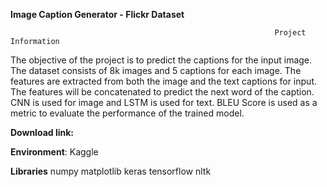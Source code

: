 **Image Caption Generator - Flickr Dataset**

                                                               Project Information
                                                                    

The objective of the project is to predict the captions for the input image. The dataset consists of 8k images and 5 captions for each image. The features are extracted from both the image and the text captions for input. The features will be concatenated to predict the next word of the caption. CNN is used for image and LSTM is used for text. BLEU Score is used as a metric to evaluate the performance of the trained model.


**Download link:** 


**Environment**: Kaggle


**Libraries**
numpy
matplotlib
keras
tensorflow
nltk
